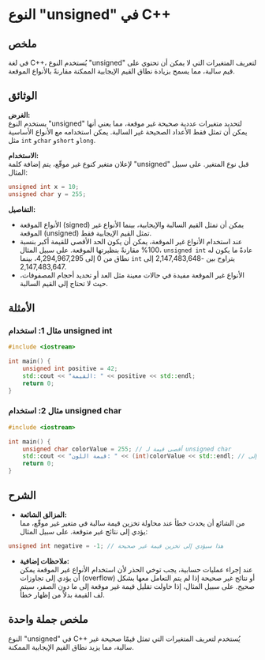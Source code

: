 <!--
Meta Description: # النوع "unsigned" في C++ ## ملخص في لغة C++، يُستخدم النوع "unsigned" لتعريف المتغيرات التي لا يمكن أن تحتوي على قيم سالبة، مما يسمح بزيادة نطاق القي...
Meta Keywords: unsigned, غير, int, إلى, الموقعة
-->

# النوع "unsigned" في C++

## ملخص
في لغة C++، يُستخدم النوع "unsigned" لتعريف المتغيرات التي لا يمكن أن تحتوي على قيم سالبة، مما يسمح بزيادة نطاق القيم الإيجابية الممكنة مقارنةً بالأنواع الموقعة.

## الوثائق
**الغرض:**  
يستخدم النوع "unsigned" لتحديد متغيرات عددية صحيحة غير موقعة، مما يعني أنها يمكن أن تمثل فقط الأعداد الصحيحة غير السالبة. يمكن استخدامه مع الأنواع الأساسية مثل `int` و`char` و`short` و`long`.

**الاستخدام:**  
لإعلان متغير كنوع غير موقّع، يتم إضافة كلمة "unsigned" قبل نوع المتغير. على سبيل المثال:

```cpp
unsigned int x = 10;
unsigned char y = 255;
```

**التفاصيل:**  
- الأنواع الموقعة (signed) يمكن أن تمثل القيم السالبة والإيجابية، بينما الأنواع غير الموقعة (unsigned) تمثل القيم الإيجابية فقط.
- عند استخدام الأنواع غير الموقعة، يمكن أن يكون الحد الأقصى للقيمة أكبر بنسبة 100% مقارنةً بنظيرتها الموقعة. على سبيل المثال، `unsigned int` عادةً ما يكون له نطاق من 0 إلى 4,294,967,295، بينما `int` يتراوح بين -2,147,483,648 إلى 2,147,483,647.
- الأنواع غير الموقعة مفيدة في حالات معينة مثل العد أو تحديد أحجام المصفوفات، حيث لا تحتاج إلى القيم السالبة.

## الأمثلة
### مثال 1: استخدام unsigned int
```cpp
#include <iostream>

int main() {
    unsigned int positive = 42;
    std::cout << "القيمة: " << positive << std::endl;
    return 0;
}
```

### مثال 2: استخدام unsigned char
```cpp
#include <iostream>

int main() {
    unsigned char colorValue = 255; // أقصى قيمة لـ unsigned char
    std::cout << "قيمة اللون: " << (int)colorValue << std::endl; // تحويل إلى int لطباعة القيمة
    return 0;
}
```

## الشرح
- **المزالق الشائعة:**  
  من الشائع أن يحدث خطأ عند محاولة تخزين قيمة سالبة في متغير غير موقّع، مما يؤدي إلى نتائج غير متوقعة. على سبيل المثال:

```cpp
unsigned int negative = -1; // هذا سيؤدي إلى تخزين قيمة غير صحيحة
```

- **ملاحظات إضافية:**  
  عند إجراء عمليات حسابية، يجب توخي الحذر لأن استخدام الأنواع غير الموقعة يمكن أن يؤدي إلى تجاوزات (overflow) أو نتائج غير صحيحة إذا لم يتم التعامل معها بشكل صحيح. على سبيل المثال، إذا حاولت تقليل قيمة غير موقعة إلى ما دون الصفر، سيتم لف القيمة بدلاً من إظهار خطأ.

## ملخص جملة واحدة
النوع "unsigned" في C++ يُستخدم لتعريف المتغيرات التي تمثل قيمًا صحيحة غير سالبة، مما يزيد نطاق القيم الإيجابية الممكنة.